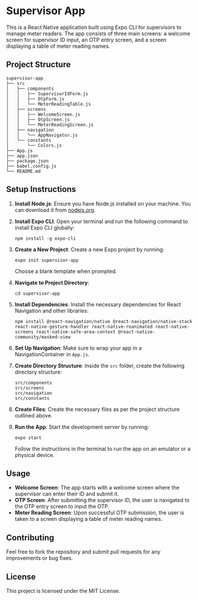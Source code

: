 # Supervisor App

This is a React Native application built using Expo CLI for supervisors to manage meter readers. The app consists of three main screens: a welcome screen for supervisor ID input, an OTP entry screen, and a screen displaying a table of meter reading names.

## Project Structure

```
supervisor-app
├── src
│   ├── components
│   │   ├── SupervisorIdForm.js
│   │   ├── OtpForm.js
│   │   └── MeterReadingTable.js
│   ├── screens
│   │   ├── WelcomeScreen.js
│   │   ├── OtpScreen.js
│   │   └── MeterReadingScreen.js
│   ├── navigation
│   │   └── AppNavigator.js
│   └── constants
│       └── Colors.js
├── App.js
├── app.json
├── package.json
├── babel.config.js
└── README.md
```

## Setup Instructions

1. **Install Node.js**: Ensure you have Node.js installed on your machine. You can download it from [nodejs.org](https://nodejs.org/).

2. **Install Expo CLI**: Open your terminal and run the following command to install Expo CLI globally:
   ```
   npm install -g expo-cli
   ```

3. **Create a New Project**: Create a new Expo project by running:
   ```
   expo init supervisor-app
   ```
   Choose a blank template when prompted.

4. **Navigate to Project Directory**:
   ```
   cd supervisor-app
   ```

5. **Install Dependencies**: Install the necessary dependencies for React Navigation and other libraries:
   ```
   npm install @react-navigation/native @react-navigation/native-stack react-native-gesture-handler react-native-reanimated react-native-screens react-native-safe-area-context @react-native-community/masked-view
   ```

6. **Set Up Navigation**: Make sure to wrap your app in a NavigationContainer in `App.js`.

7. **Create Directory Structure**: Inside the `src` folder, create the following directory structure:
   ```
   src/components
   src/screens
   src/navigation
   src/constants
   ```

8. **Create Files**: Create the necessary files as per the project structure outlined above.

9. **Run the App**: Start the development server by running:
   ```
   expo start
   ```
   Follow the instructions in the terminal to run the app on an emulator or a physical device.

## Usage

- **Welcome Screen**: The app starts with a welcome screen where the supervisor can enter their ID and submit it.
- **OTP Screen**: After submitting the supervisor ID, the user is navigated to the OTP entry screen to input the OTP.
- **Meter Reading Screen**: Upon successful OTP submission, the user is taken to a screen displaying a table of meter reading names.

## Contributing

Feel free to fork the repository and submit pull requests for any improvements or bug fixes.

## License

This project is licensed under the MIT License.